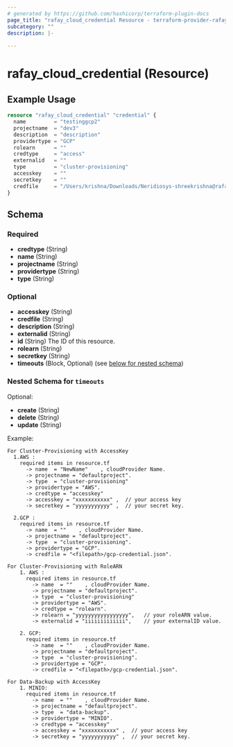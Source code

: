 ```yaml
---
# generated by https://github.com/hashicorp/terraform-plugin-docs
page_title: "rafay_cloud_credential Resource - terraform-provider-rafay"
subcategory: ""
description: |-
  
---
```


# rafay_cloud_credential (Resource)



## Example Usage

```terraform
resource "rafay_cloud_credential" "credential" {
  name         = "testinggcp2"
  projectname  = "dev3"
  description  = "description"
  providertype = "GCP"
  rolearn      = ""
  credtype     = "access"
  externalid   = ""
  type         = "cluster-provisioning"
  accesskey    = ""
  secretkey    = ""
  credfile     = "/Users/krishna/Downloads/Neridiosys-shreekrishna@rafay.co.json"
}
```

<!-- schema generated by tfplugindocs -->
## Schema

### Required

- **credtype** (String)
- **name** (String)
- **projectname** (String)
- **providertype** (String)
- **type** (String)

### Optional

- **accesskey** (String)
- **credfile** (String)
- **description** (String)
- **externalid** (String)
- **id** (String) The ID of this resource.
- **rolearn** (String)
- **secretkey** (String)
- **timeouts** (Block, Optional) (see [below for nested schema](#nestedblock--timeouts))

<a id="nestedblock--timeouts"></a>
### Nested Schema for `timeouts`

Optional:

- **create** (String)
- **delete** (String)
- **update** (String)

Example:
```
For Cluster-Provisioning with AccessKey
  1.AWS :
    required items in resource.tf
      -> name  = "NewName"    , cloudProvider Name.
      -> projectname = "defaultproject".
      -> type  = "cluster-provisioning"
      -> providertype = "AWS".
      -> credtype = "accesskey"
      -> accesskey = "xxxxxxxxxxx" ,  // your access key
      -> secretkey = "yyyyyyyyyyy" ,  // your secret key.

  2.GCP :
    required items in resource.tf
      -> name  = ""    , cloudProvider Name.
      -> projectname = "defaultproject".
      -> type  = "cluster-provisioning".
      -> providertype = "GCP".
      -> credfile = "<filepath>/gcp-credential.json".
 ```

```
For Cluster-Provisioning with RoleARN
    1. AWS :
      required items in resource.tf
        -> name  = ""    , cloudProvider Name.
        -> projectname = "defaultproject".
        -> type  = "cluster-provisioning"
        -> providertype = "AWS".
        -> credtype = "rolearn".
        -> rolearn = "yyyyyyyyyyyyyyyyy",   // your roleARN value.
        -> externalid = "iiiiiiiiiiiii",    // your externalID value.

    2. GCP:
      required items in resource.tf
        -> name  = ""    , cloudProvider Name.
        -> projectname = "defaultproject".
        -> type  = "cluster-provisioning".
        -> providertype = "GCP".
        -> credfile = "<filepath>/gcp-credential.json".
```

```
For Data-Backup with AccessKey
    1. MINIO:
      required items in resource.tf
        -> name  = ""    , cloudProvider Name.
        -> projectname = "defaultproject".
        -> type  = "data-backup".
        -> providertype = "MINIO".
        -> credtype = "accesskey"
        -> accesskey = "xxxxxxxxxxx" ,  // your access key
        -> secretkey = "yyyyyyyyyyy" ,  // your secret key.

```